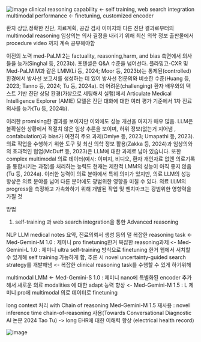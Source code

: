 ![image](https://github.com/jinuk0211/llm_project/assets/150532431/38198a6f-aabb-46e7-9309-9037ddcac6d5)
clinical reasoning capability <- self training, web search integration
multimodal performance <- finetuning, customized encoder

환자 상담,정확한 진단, 치료계획, 공감
검사 이미지와 다른 진단 결과로부터의 multimodal reasoning
임상의는 의사 결정을 내리기 위해 최신 의학 정보 출판물에서 procedure video 까지 계속 공부해야함

이전의 노력
med-PaLM 2는 factuality, reasoning,harm, and bias 측면에서 의사들을 능가(Singhal 등, 2023b). 포텐셜은 Q&A 수준을 넘어선다. 플라밍고-CXR 및 Med-PaLM M과 같은 LMM(Li 등, 2024; Moor 등, 2023b)는 통제된(controlled) 환경에서 방사선 보고서를 생성하는 데 있어 방사선 전문의와 비슷한 수준(Huang 등, 2023; Tanno 등, 2024; Tu 등, 2024a). 더 어려운(challenging) 환자 배우와의 텍스트 기반 진단 상담 환경(가상으로 세팅해서 실험)에서 Articulate Medical Intelligence Explorer (AMIE) 모델은 진단 대화에 대한 여러 평가 기준에서 1차 진료 의사를 능가(Tu 등, 2024b).

이러한 promising한 결과를 보이지만 이외에도 성능 개선을 여지가 매우 많음. LLM은 불확실한 상황에서 적절치 않은 임상 추론을 보이며, 허위 정보(없는거 지어냄 , confabulation)과 bias가 여전히 주요 과제(Omiye 등, 2023; Umapathi 등, 2023). 의료 작업을 수행하기 위한 도구 및 최신 의학 정보 활용(Zakka 등, 2024)과 임상의와의 효과적인 협업(McDuff 등, 2023)은 LLM에 대한 과제로 남아 있습니다. 또한 complex multimodal 의료 데이터(예시: 이미지, 비디오, 환자 개인자료 없앤 의료기록을 통합시키는 과정)를 처리하는 능력도 현재는 제한적 LMM의 성능이 아직 좋지 않음(Tu 등, 2024a). 이러한 능력이 의료 분야에서 특히 의미가 있지만, 의료 LLM의 성능 향상은 의료 분야를 넘어 다른 분야에도 광범위한 영향을 미칠 수 있다. 의료 LLM의 progress을 측정하고 가속화하기 위해 개발된 작업 및 벤치마크는 광범위한 영향력을 가질 것

방법
1. self-training 과 web search integration을 통한 Advanced reasoning

NLP LLM
medical notes 요약, 진료의뢰서 생성 등의 덜 복잡한 reasoning task
<- Med-Gemini-M 1.0 : 제미니 pro finetuning한거
복잡한 reasoning과제
<- Med-Gemini-L 1.0 : 제미니 ultra self-training 방식으로 finetuning 한거
 웹에서 서치할 수 있게해 self training 가능하게 함, 추론 시 novel uncertainty-guided search strategy를 개발해냄 <- 복잡한 clinical reasoning task를 수행할 수 있게 하기위해

multimodal LMM
<- Med-Gemini-S 1.0 : 제미니 nano에 특별화된 encoder 추가해서 새로운 의료 modalities 에 대한 adapt 능력 향상
<- Med-Gemini-M 1.5 : L 제미니 pro에 multimodal 의료 데이터로 finetuning

long context 처리 with Chain of reasoning
Med-Gemini-M 1.5 재사용 : 
novel inference time chain-of-reasoning 사용(Towards Conversational Diagnostic AI 논문 2024 Tao Tu)
-> long EHR에 대한 이해력 향상 (electrical health record)

![image](https://github.com/jinuk0211/llm_project/assets/150532431/2ff69c1a-aeb9-455b-9889-b784f8b83c47)
